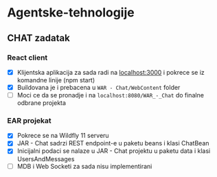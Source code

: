 # Agentske-tehnologije
## CHAT zadatak


### React client
- [x] Klijentska aplikacija za sada radi na [localhost:3000](http://localhost:3000) i pokrece se iz komandne linije (npm start)
- [x] Buildovana je i prebacena u `WAR - Chat/WebContent` folder
- [ ] Moci ce da se pronadje i na `localhost:8080/WAR_-_Chat` do finalne odbrane projekta

### EAR projekat
- [x] Pokrece se na Wildfly 11 serveru
- [x] JAR - Chat sadrzi REST endpoint-e u paketu beans i klasi ChatBean
- [x] Inicijalni podaci se nalaze u JAR - Chat projektu u paketu data i klasi UsersAndMessages
- [ ] MDB i Web Socketi za sada nisu implementirani
